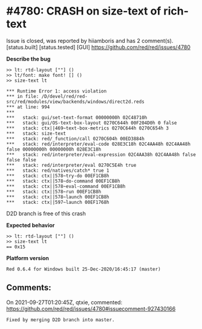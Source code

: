 
#4780: CRASH on size-text of rich-text
================================================================================
Issue is closed, was reported by hiiamboris and has 2 comment(s).
[status.built] [status.tested] [GUI]
<https://github.com/red/red/issues/4780>

**Describe the bug**
```
>> lt: rtd-layout [""] ()
>> lt/font: make font! [] ()
>> size-text lt

*** Runtime Error 1: access violation
*** in file: /D/devel/red/red-src/red/modules/view/backends/windows/direct2d.reds
*** at line: 994
***
***   stack: gui/set-text-format 00000000h 02C48710h
***   stack: gui/OS-text-box-layout 0270C644h 00F204D0h 0 false
***   stack: ctx||469~text-box-metrics 0270C644h 0270C654h 3
***   stack: size-text
***   stack: red/_function/call 0270C604h 00ED3884h
***   stack: red/interpreter/eval-code 028E3C18h 02C4AA48h 02C4AA48h false 00000000h 00000000h 028E3C18h
***   stack: red/interpreter/eval-expression 02C4AA38h 02C4AA48h false false false
***   stack: red/interpreter/eval 0270C5E4h true
***   stack: red/natives/catch* true 1
***   stack: ctx||578~try-do 00EF1CB8h
***   stack: ctx||578~do-command 00EF1CB8h
***   stack: ctx||578~eval-command 00EF1CB8h
***   stack: ctx||578~run 00EF1CB8h
***   stack: ctx||578~launch 00EF1CB8h
***   stack: ctx||597~launch 00EF1768h
```
D2D branch is free of this crash

**Expected behavior**
```
>> lt: rtd-layout [""] ()
>> size-text lt
== 0x15
```

**Platform version**
```
Red 0.6.4 for Windows built 25-Dec-2020/16:45:17 (master)
```



Comments:
--------------------------------------------------------------------------------

On 2021-09-27T01:20:45Z, qtxie, commented:
<https://github.com/red/red/issues/4780#issuecomment-927430166>

    Fixed by merging D2D branch into master.

